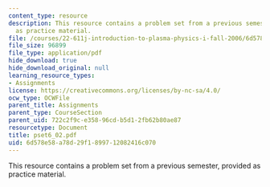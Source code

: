 ```yaml
---
content_type: resource
description: This resource contains a problem set from a previous semester, provided
  as practice material.
file: /courses/22-611j-introduction-to-plasma-physics-i-fall-2006/6d578e58a78d29f1899712082416c070_pset6_02.pdf
file_size: 96899
file_type: application/pdf
hide_download: true
hide_download_original: null
learning_resource_types:
- Assignments
license: https://creativecommons.org/licenses/by-nc-sa/4.0/
ocw_type: OCWFile
parent_title: Assignments
parent_type: CourseSection
parent_uid: 722c2f9c-e358-96cd-b5d1-2fb62b80ae87
resourcetype: Document
title: pset6_02.pdf
uid: 6d578e58-a78d-29f1-8997-12082416c070
---
```

This resource contains a problem set from a previous semester, provided as practice material.